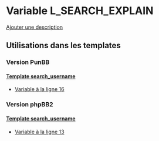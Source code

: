 # Variable L_SEARCH_EXPLAIN
[Ajouter une description](https://fa-tvars.appspot.com/var/L_SEARCH_EXPLAIN)

## Utilisations dans les templates

### Version PunBB

#### [Template search_username](punbb/search_username.md)
* [Variable &agrave; la ligne 16](../punbb/search_username.tpl#L16)

### Version phpBB2

#### [Template search_username](subsilver/search_username.md)
* [Variable &agrave; la ligne 13](../subsilver/search_username.tpl#L13)